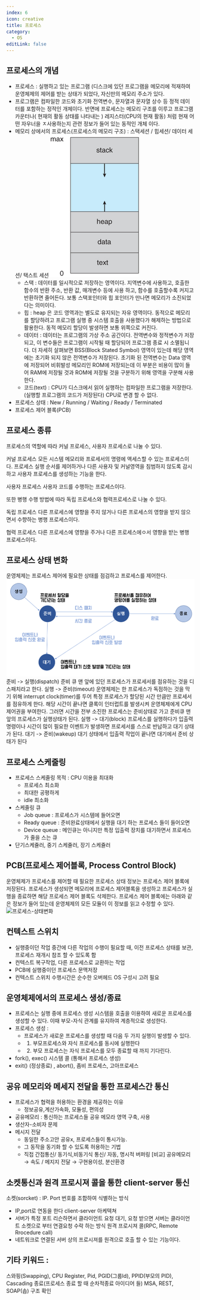 ```yaml
---
index: 6
icon: creative
title: 프로세스
category:
  - OS
editLink: false
---
```


## 프로세스의 개념

- 프로세스 : 실행하고 있는 프로그램 (디스크에 있던 프로그램을 메모리에 적재하여 운영체제의 제어를 받는 상태가 되었다, 자신만의 메모리 주소가 있다.
- 프로그램은 컴파일한 코드와 초기화 전역변수, 문자열과 문자열 상수 등 정적 데이터를 포함하는 정적인 개체이다. 반면에 프로세스는 메모리 구조를 이루고 프로그램 카운터나( 현재의 활동 상태를 나타내는 ) 레지스터(CPU의 현재 활동) 처럼 현재 어떤 자우너을 ㅈ사용하는지 관련 정보가 들어 있는 동적인 개체 이다.
- 메모리 상에서의 프로세스(프로세스의 메모리 구조) : 스택세션 / 힙세션/ 데이터 세션/ 택스트 세션 
 ![memory구조](./img/6-memory.png)
  - 스택 : 데이터를 일시적으로 저장하는 영역이다. 지역변수에 사용하고, 호출한 함수의 반환 주소, 반환 값, 매개변수 등에 사용 하고, 함수를 호출할수록 커지고  반환하면 줄어든다.
  보통 스택포인터와 힙 포인터가 만나면 메모리가 소진되었다는 의미이다.
  - 힙 : heap 은 코드 영역과는 별도로 유지되는 자유 영역이다. 동적으로 메모리를 할당하려고 프로그램 실행 중 시스템 호출을 사용했다가 해제하는 방법으로 활용한다. 동적 메모리 할당이 발생하면 보통 위쪽으로 커진다.
  - 데이터 : 데이터는 프로그램의 가상 주소 공간이다. 전역변수와 정적변수가 저장되고, 이 변수들은 프로그램이 시작될 때 할당되어 프로그램 종료 시 소멸됩니다.
   더 자세히 살펴보면 BSS(Block Stated Symbol) 영역이 있는데 해당 영역에는 초기화 되지 않은 전역변수가 저장된다. 초기화 된 전역변수는 Data 영역에 저장되어 비휘발성 메모리인 ROM에 저장되는데 이 부분은 비용이 많이 들어 RAM에 저장될 것과 ROM에 저장될 것을 구분하기 위해 영역을 구분해 사용한다.
   - 코드(text) : CPU가 디스크에서 읽어 실행하는 컴파일한 프로그램을 저장한다.(실행할 프로그램의 코드가 저장된다) CPU로 변경 할 수 없다.
- 프로세스 상태 : New / Running / Waiting / Ready / Terminated
- 프로세스 제어 블록(PCB)

## 프로세스 종류
프로세스의 역할에 따라 커널 프로세스, 사용자 프로세스로 나눌 수 있다.

커널 프로세스
모든 시스템 메모리와 프로세서의 명령에 액세스할 수 있는 프로세스이다. 프로세스 실행 순서를 제어하거나 다른 사용자 및 커널영역을 침범하지 않도록 감시하고 사용자 프로세스를 생성하는 기능을 한다.

사용자 프로세스
사용자 코드를 수행하는 프로세스이다.

또한 병행 수행 방법에 따라 독립 프로세스와 협력프로세스로 나눌 수 있다.

독립 프로세스 
다른 프로세스에 영향을 주지 않거나 다른 프로세스의 영향을 받지 않으면서 수향하는 병행 프로세스이다.

협력 프로세스 
다른 프로세스에 영향을 주거나 다른 프로세스에ㅇ서 영향을 받는 병행 프로세스이다.

## 프로세스 상태 변화
운영체제는 프로세스 제어에 필요한 상태를 점검하고 프로세스를 제어한다.
 ![프로세스-상태변화](./img/6-프로세스-상태변화.png)
준비 -> 실행(dispatch)
준비 큐 맨 앞에 있던 프로세스가 프로세서를 점유하는 것을 디스패치라고 한다.
실행 -> 준비(timeout)
운영체제는 한 프로세스가 독점하는 것을 막기 위해 interrupt clock(timer)를 두어 특정 프로세스가 할당된 시간 만큼만 프로세서를 점유하게 한다. 해당 시간이 끝나면 클록이 인터럽트를 발생시켜 운영체제에게 CPU 제어권을 부여한다. 그러면 시간을 전부 소진한 프로세스는 준비상태로 가고 준비큐 맨 앞의 프로세스가 실행상태가 된다.
실행 -> 대기(block)
프로세스를 실행하다가 입출력 명령이나 시간이 많이 필요한 이벤트가 발생하면 프로세서를 스스로 반납하고 대기 상태가 된다.
대기 -> 준비(wakeup)
대기 상태에서 입출력 작업이 끝나면 대기에서 준비 상태가 된다


## 프로세스 스케줄링

- 프로세스 스케줄링 목적 : CPU 이용을 최대화
  - 프로세스 최소화
  - 최대한 공평하게
  - idle 최소화
- 스케줄링 큐
  - Job queue : 프로세스가 시스템에 들어오면
  - Ready queue : 준비완료상태에서 실행을 대기 하는 프로세스 들이 들어오면
  - Device queue : 메인큐는 아니지만 특정 입출력 장치를 대기하면서 프로세스가 줄을 스는 큐
- 단기스케쥴러, 중기 스케쥴러, 장기 스케쥴러

## PCB(프로세스 제어블록, Process Control Block)
운영체제가 프로세스를 제어할 때 필요한 프로세스 상태 정보는 프로세스 제어 블록에 저장된다. 프로세스가 생성되면 메모리에 프로세스 제어블록을 생성하고 프로세스가 실행을 종료하면 해당 프로세스 제어 블록도 삭제한다.
프로세스 제어 블록에는 아래와 같은 정보가 들어 있는데 운영체제의 모든 모듈이 이 정보를 읽고 수정할 수 있다.
 ![프로세스-상태변화](./img/6-프로세스-제어블록.png)

## 컨텍스트 스위치

- 실행중이던 작업 중간에 다른 작업의 수행이 필요할 때,
  이전 프로세스 상태를 보관, 프로세스 재개시 참조 할 수 있도록 함
- 컨텍스트 복구작업, 다른 프로세스로 교환하는 작업
- PCB에 실행중이던 프로세스 문맥저장
- 컨텍스트 스위치 수행시간은 순수한 오버헤드 OS 구성시 고려 필요

## 운영체제에서의 프로세스 생성/종료

- 프로세스는 실행 중에 프로세스 생성 시스템을 호출을 이용하여 새로운 프로세스를 생성할 수 있다. 이때 부모-자식 관계를 유지하여 계층적으로 생성한다. 
- 프로세스 생성 : 
  - 프로세스가 새로운 프로세스를 생성할 때 다음 두 가지 실행이 발생할 수 있다.
  - 1. 부모프로세스와 자식 프로세스를 동시에 실행한다
  - 2. 부모 프로세스는 자식 프로세스를 모두 종료할 때 까지 기다린다.
- fork(), exec() 시스템 콜 (통해서 프로세스 생성)
- exit() (정상종료) , abort(), 좀비 프로세스, 고아프로세스

## 공유 메모리와 메세지 전달을 통한 프로세스간 통신

- 프로세스가 협력을 허용하는 환경을 제공하는 이유
  - 정보공유,계산가속화, 모듈성, 편의성
- 공유메모리 : 통신하는 프로세스들 공유 메모라 영역 구축, 사용
- 생산자-소비자 문제
- 메시지 전달
  - 동일한 주소고안 공유x, 프로세스들이 통시가능.
  - 그 동작을 동기화 할 수 있도록 허용하는 기법
  - 직접 간접통신/ 동기식,비동기식 통신/ 자동, 명시적 버퍼링
    [비교]
    공유메모리 → 속도 / 메지지 전달 → 구현용이성, 분산환경

## 소켓통신과 원격 프로시져 콜을 통한 client-server 통신

소켓(sorcket) : IP. Port 번호를 조합하여 식별하는 방식

- IP,port로 연동을 한다
  client-server 아케텍쳐
- 서버가 특정 포트 리슨하면서 클라이언트 요청 대기, 요청 받으면 서버는 클라이언트 소켓으로 부터 연결요청 수락 하는 방식
  원격 프로시져 콜(RPC, Remote Rrocedure call)
- 네트워크로 연결된 서버 상의 프로시져를 원격으로 호출 할 수 있는 기능이다.

## 기타 키워드 :

스와핑(Swapping), CPU Register, Pid, PGID(그룹Id), PPID(부모의 PID),
Cascading 종료(프로세스 종료 할 때 순차적종료 아이디어 들)
MSA, REST, SOAP(솝) 구조 확인
